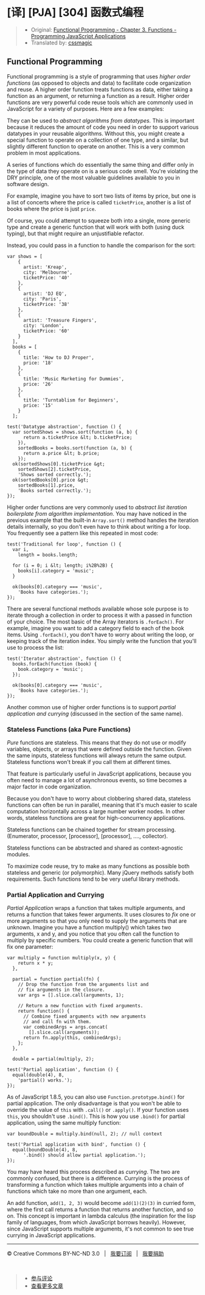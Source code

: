 # [译] [PJA] [304] 函数式编程

> * Original: [Functional Programming - Chapter 3. Functions - Programming JavaScript Applications](http://chimera.labs.oreilly.com/books/1234000000262/ch03.html#functional_programming)
> * Translated by: [cssmagic](https://github.com/cssmagic)

## Functional Programming

Functional programming is a style of programming that uses _higher order functions_ (as opposed to objects and data) to facilitate code organization and reuse. A higher order function treats functions as data, either taking a function as an argument, or returning a function as a result. Higher order functions are very powerful code reuse tools which are commonly used in JavaScript for a variety of purposes. Here are a few examples:

They can be used to _abstract algorithms from datatypes._ This is important because it reduces the amount of code you need in order to support various datatypes in your reusable algorithms. Without this, you might create a special function to operate on a collection of one type, and a similar, but slightly different function to operate on another. This is a very common problem in most applications.

A series of functions which do essentially the same thing and differ only in the type of data they operate on is a serious code smell. You're violating the DRY principle, one of the most valuable guidelines available to you in software design.

For example, imagine you have to sort two lists of items by price, but one is a list of concerts where the price is called `ticketPrice`, another is a list of books where the price is just `price`.

Of course, you could attempt to squeeze both into a single, more generic type and create a generic function that will work with both (using duck typing), but that might require an unjustifiable refactor.

Instead, you could pass in a function to handle the comparison for the sort:

    var shows = [
        {
          artist: 'Kreap',
          city: 'Melbourne',
          ticketPrice: '40'
        },
        {
          artist: 'DJ EQ',
          city: 'Paris',
          ticketPrice: '38'
        },
        {
          artist: 'Treasure Fingers',
          city: 'London',
          ticketPrice: '60'
        }
      ],
      books = [
        {
          title: 'How to DJ Proper',
          price: '18'
        },
        {
          title: 'Music Marketing for Dummies',
          price: '26'
        },
        {
          title: 'Turntablism for Beginners',
          price: '15'
        }
      ];

    test('Datatype abstraction', function () {
      var sortedShows = shows.sort(function (a, b) {
          return a.ticketPrice &lt; b.ticketPrice;
        }),
        sortedBooks = books.sort(function (a, b) {
          return a.price &lt; b.price;
        });
      ok(sortedShows[0].ticketPrice &gt;
        sortedShows[2].ticketPrice,
        'Shows sorted correctly.');
      ok(sortedBooks[0].price &gt;
        sortedBooks[1].price,
        'Books sorted correctly.');
    });

Higher order functions are very commonly used to _abstract list iteration boilerplate from algorithm implementation_. You may have noticed in the previous example that the built-in `Array.sort()` method handles the iteration details internally, so you don't even have to think about writing a for loop. You frequently see a pattern like this repeated in most code:

    test('Traditional for loop', function () {
      var i,
        length = books.length;

      for (i = 0; i &lt; length; i%2B%2B) {
        books[i].category = 'music';
      }

      ok(books[0].category === 'music',
        'Books have categories.');
    });

There are several functional methods available whose sole purpose is to iterate through a collection in order to process it with a passed in function of your choice. The most basic of the Array iterators is `.forEach()`. For example, imagine you want to add a category field to each of the book items. Using `.forEach()`, you don't have to worry about writing the loop, or keeping track of the iteration index. You simply write the function that you'll use to process the list:

    test('Iterator abstraction', function () {
      books.forEach(function (book) {
        book.category = 'music';
      });

      ok(books[0].category === 'music',
        'Books have categories.');
    });

Another common use of higher order functions is to support _partial application and currying_ (discussed in the section of the same name).

### Stateless Functions (aka Pure Functions)

_Pure_ functions are stateless. This means that they do not use or modify variables, objects, or arrays that were defined outside the function. Given the same inputs, stateless functions will always return the same output. Stateless functions won't break if you call them at different times.

That feature is particularly useful in JavaScript applications, because you often need to manage a lot of asynchronous events, so time becomes a major factor in code organization.

Because you don't have to worry about clobbering shared data, stateless functions can often be run in parallel, meaning that it's much easier to scale computation horizontally across a large number worker nodes. In other words, stateless functions are great for high-concurrency applications.

Stateless functions can be chained together for stream processing. (Enumerator, processor, [processor], [processor], ...., collector).

Stateless functions can be abstracted and shared as context-agnostic modules.

To maximize code reuse, try to make as many functions as possible both stateless and generic (or polymorphic). Many jQuery methods satisfy both requirements. Such functions tend to be very useful library methods.

### Partial Application and Currying

_Partial Application_ wraps a function that takes multiple arguments, and returns a function that takes fewer arguments. It uses closures to _fix_ one or more arguments so that you only need to supply the arguments that are unknown. Imagine you have a function multiply() which takes two arguments, x and y, and you notice that you often call the function to multiply by specific numbers. You could create a generic function that will fix one parameter:

    var multiply = function multiply(x, y) {
        return x * y;
      },

      partial = function partial(fn) {
        // Drop the function from the arguments list and
        // fix arguments in the closure.
        var args = [].slice.call(arguments, 1);

        // Return a new function with fixed arguments.
        return function() {
          // Combine fixed arguments with new arguments
          // and call fn with them.
          var combinedArgs = args.concat(
            [].slice.call(arguments));
          return fn.apply(this, combinedArgs);
        };
      },

      double = partial(multiply, 2);

    test('Partial application', function () {
      equal(double(4), 8,
        'partial() works.');
    });

As of JavaScript 1.8.5, you can also use `Function.prototype.bind()` for partial application. The only disadvantage is that you won't be able to override the value of `this` with `.call()` or `.apply()`. If your function uses `this`, you shouldn't use `.bind()`. This is how you use `.bind()` for partial application, using the same multiply function:

    var boundDouble = multiply.bind(null, 2); // null context

    test('Partial application with bind', function () {
      equal(boundDouble(4), 8,
          '.bind() should allow partial application.');
    });

You may have heard this process described as _currying_. The two are commonly confused, but there is a difference. Currying is the process of transforming a function which takes multiple arguments into a chain of functions which take no more than one argument, each.

An add function, `add(1, 2, 3)` would become `add(1)(2)(3)` in curried form, where the first call returns a function that returns another function, and so on. This concept is important in lambda calculus (the inspiration for the lisp family of languages, from which JavaScript borrows heavily). However, since JavaScript supports multiple arguments, it's not common to see true currying in JavaScript applications.

***

&copy; Creative Commons BY-NC-ND 3.0 &nbsp; | &nbsp; [我要订阅](http://www.cssmagic.net/blog/subscribe) &nbsp; | &nbsp; [我要捐助](http://www.cssmagic.net/blog/donate)

&nbsp;
> * [参与评论](https://github.com/cssmagic/blog/issues/XXXXXXXXXX)
> * [查看更多文章](https://github.com/cssmagic/blog/issues?state=open)

